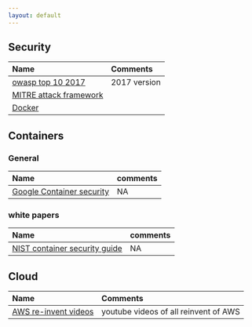 ```yaml
---
layout: default
---
```


## Security

 | Name          | Comments |
|:------------------|:------|
| [owasp top 10 2017](https://www.owasp.org/images/7/72/OWASP_Top_10-2017_%28en%29.pdf.pdf) | 2017 version  |
|  [MITRE attack framework](https://attack.mitre.org/)| |
|  [Docker](./k8s.html)|  |

## Containers
### General
| Name | comments |
|:------------------|:-------|
| [ Google Container security](https://cloud.google.com/containers/security/)| NA |

### white papers
| Name | comments |
|:----------------|:-------|
| [ NIST container security guide](https://nvlpubs.nist.gov/nistpubs/SpecialPublications/NIST.SP.800-190.pdf)| NA |

## Cloud
| Name | Comments |
|:-----------------| :--------|
| [AWS re-invent videos](https://reinventvideos.com/) | youtube videos of all reinvent of AWS |
